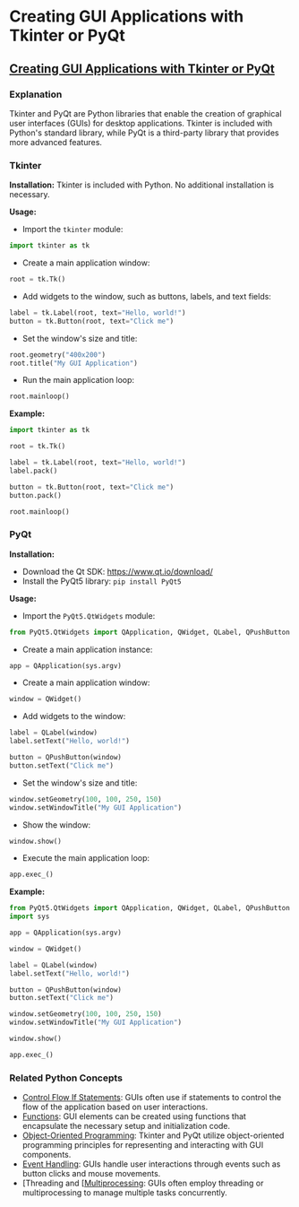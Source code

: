 # Creating GUI Applications with Tkinter or PyQt 
## [Creating GUI Applications with Tkinter or PyQt](./../creating-gui-applications-with-tkinter-or-pyqt/)

### Explanation

Tkinter and PyQt are Python libraries that enable the creation of graphical user interfaces (GUIs) for desktop applications. Tkinter is included with Python's standard library, while PyQt is a third-party library that provides more advanced features.

### Tkinter

**Installation:** Tkinter is included with Python. No additional installation is necessary.

**Usage:**

- Import the `tkinter` module:
```python
import tkinter as tk
```
- Create a main application window:
```python
root = tk.Tk()
```
- Add widgets to the window, such as buttons, labels, and text fields:
```python
label = tk.Label(root, text="Hello, world!")
button = tk.Button(root, text="Click me")
```
- Set the window's size and title:
```python
root.geometry("400x200")
root.title("My GUI Application")
```
- Run the main application loop:
```python
root.mainloop()
```

**Example:**
```python
import tkinter as tk

root = tk.Tk()

label = tk.Label(root, text="Hello, world!")
label.pack()

button = tk.Button(root, text="Click me")
button.pack()

root.mainloop()
```

### PyQt

**Installation:**

- Download the Qt SDK: https://www.qt.io/download/
- Install the PyQt5 library: `pip install PyQt5`

**Usage:**

- Import the `PyQt5.QtWidgets` module:
```python
from PyQt5.QtWidgets import QApplication, QWidget, QLabel, QPushButton
```
- Create a main application instance:
```python
app = QApplication(sys.argv)
```
- Create a main application window:
```python
window = QWidget()
```
- Add widgets to the window:
```python
label = QLabel(window)
label.setText("Hello, world!")

button = QPushButton(window)
button.setText("Click me")
```
- Set the window's size and title:
```python
window.setGeometry(100, 100, 250, 150)
window.setWindowTitle("My GUI Application")
```
- Show the window:
```python
window.show()
```
- Execute the main application loop:
```python
app.exec_()
```

**Example:**
```python
from PyQt5.QtWidgets import QApplication, QWidget, QLabel, QPushButton
import sys

app = QApplication(sys.argv)

window = QWidget()

label = QLabel(window)
label.setText("Hello, world!")

button = QPushButton(window)
button.setText("Click me")

window.setGeometry(100, 100, 250, 150)
window.setWindowTitle("My GUI Application")

window.show()

app.exec_()
```

### Related Python Concepts

- [Control Flow If Statements](./../control-flow-if-statements/): GUIs often use if statements to control the flow of the application based on user interactions.
- [Functions](./../functions/): GUI elements can be created using functions that encapsulate the necessary setup and initialization code.
- [Object-Oriented Programming](./../object-oriented-programming/): Tkinter and PyQt utilize object-oriented programming principles for representing and interacting with GUI components.
- [Event Handling](./../event-handling/): GUIs handle user interactions through events such as button clicks and mouse movements.
- [Threading and [[Multiprocessing](./../threading-and-[[multiprocessing/): GUIs often employ threading or multiprocessing to manage multiple tasks concurrently.